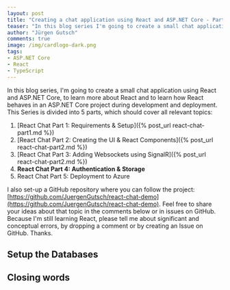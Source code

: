 ```yaml
---
layout: post
title: "Creating a chat application using React and ASP.NET Core - Part 4"
teaser: "In this blog series I'm going to create a small chat application using React and ASP.NET Core, to learn more about React and to learn how React behaves in an ASP.NET Core project during development and deployment. This post describes how to add a persistence level to store the chat messages and to add the authentication to know the users."
author: "Jürgen Gutsch"
comments: true
image: /img/cardlogo-dark.png
tags: 
- ASP.NET Core
- React
- TypeScript
---
```


In this blog series, I'm going to create a small chat application using React and ASP.NET Core, to learn more about React and to learn how React behaves in an ASP.NET Core project during development and deployment. This Series is divided into 5 parts, which should cover all relevant topics:

1. [React Chat Part 1: Requirements & Setup]({% post_url react-chat-part1.md %})
2. [React Chat Part 2: Creating the UI & React Components]({% post_url react-chat-part2.md %})
3. [React Chat Part 3: Adding Websockets using SignalR]({% post_url react-chat-part2.md %})
4. **React Chat Part 4: Authentication & Storage**
5. React Chat Part 5: Deployment to Azure

I also set-up a GitHub repository where you can follow the project: [https://github.com/JuergenGutsch/react-chat-demo](https://github.com/JuergenGutsch/react-chat-demo). Feel free to share your ideas about that topic in the comments below or in issues on GitHub. Because I'm still learning React, please tell me about significant and conceptual errors, by dropping a comment or by creating an Issue on GitHub. Thanks.

## Setup the Databases







## Closing words

